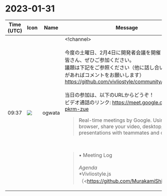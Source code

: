 # 2023-01-31

|Time (UTC)|Icon|Name|Message|
|---|---|---|---|
|09:37|![](https://avatars.slack-edge.com/2019-11-22/845042642576_070441337abaca9fb7b3_72.png)|ogwata|<!channel><br><br>今度の土曜日、2月4日に開発者会議を開催します。<br>皆さん、ぜひご参加ください。<br>議題は下記をご参照ください（他に話し合いたいことがあればコメントをお願いします）<br><https://github.com/vivliostyle/community/issues/108><br><br>当日の参加は、以下のURLからどうぞ！<br>ビデオ通話のリンク: <https://meet.google.com/guq-pkrm-zue><br><blockquote>Real-time meetings by Google. Using your browser, share your video, desktop, and presentations with teammates and customers.</blockquote><br><blockquote>• Meeting Log<br><br>*Agenda*<br>*Vivliostyle.js（<https://github.com/MurakamiShinyu|@MurakamiShinyu>）*<br><br>• <https://github.com/vivliostyle/vivliostyle.js/releases/tag/v2.22.0|v2.22.0 (2023-01-25)><br>• <https://github.com/vivliostyle/vivliostyle.js/releases/tag/v2.22.1|v2.22.1 (2023-01-26)><br>• <https://github.com/vivliostyle/vivliostyle.js/releases/tag/v2.22.2|v2.22.2 (2023-01-26)><br>• <https://github.com/vivliostyle/vivliostyle.js/releases/tag/v2.22.3|v2.22.3 (2023-01-29)><br><br>*CLI（<https://github.com/spring-raining|@spring-raining>）*<br><br>• <https://github.com/vivliostyle/vivliostyle-cli/releases/tag/v6.2.0|v6.2.0 (2023-01-25)><br>• <https://github.com/vivliostyle/vivliostyle-cli/releases/tag/v6.2.1|v6.2.1 (2023-01-26)><br>• <https://github.com/vivliostyle/vivliostyle-cli/releases/tag/v6.2.2|v6.2.2 (2023-01-29)><br><br>*VFM, create-book, vivliostyle-sitegen（<https://github.com/akabekobeko|@akabekobeko>）*<br><br>• （あれば）前月からの報告と今後の予定<br><br>*Themes、<http://vivliostyle.org|vivliostyle.org>（<https://github.com/yamasy1549|@yamasy1549>）*<br><br>• Base Theme、今後の進め方について<br>    • <https://github.com/vivliostyle/themes/pull/103|feat: Create base theme #103><br>    • <https://github.com/vivliostyle/themes/pull/109|Feat/adopt base theme #109><br><br>*Vivliostyle Pub（<https://github.com/takanakahiko|@takanakahiko>、<https://github.com/MurakamiShinyu|@MurakamiShinyu>）*<br><br>• （あれば）前月からの報告と今後の予定<br><br>*ドキュメントのアップデートについて（<https://github.com/ogwata|@ogwata>）*<br><br>• <https://docs.google.com/spreadsheets/d/1JnVevIHDSiIdY9k09Y8cCSs2LcPRNNKQh3_-T7s95VU/edit#gid=0|Vivliostyle ユーザドキュメントリスト><br>    • 今後の進め方、担当分けなど<br><br>*商業出版について（<https://github.com/lwohtsu|@lwohtsu>）*<br><br>• 進行状況、レビュー、質疑応答など<br><br>*次回日程*<br><br>• 3月5日（日曜）？</blockquote>|

